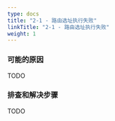 ```yaml
---
type: docs
title: "2-1 - 路由选址执行失败"
linkTitle: "2-1 - 路由选址执行失败"
weight: 1
---
```


### 可能的原因
TODO

### 排查和解决步骤
TODO
